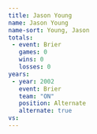 ```yaml
---
title: Jason Young
name: Jason Young
name-sort: Young, Jason
totals:
 - event: Brier
   games: 0
   wins: 0
   losses: 0
years:
 - year: 2002
   event: Brier
   team: "ON"
   position: Alternate
   alternate: true
vs:
---
```

